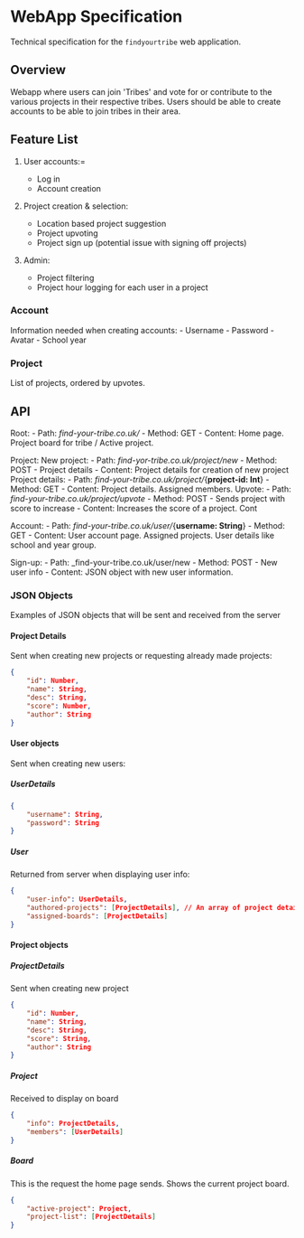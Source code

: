 # WebApp Specification

Technical specification for the `findyourtribe` web application.

## Overview
Webapp where users can join 'Tribes' and vote for or contribute to the various projects in their respective tribes.
Users should be able to create accounts to be able to join tribes in their area.

## Feature List
1. User accounts:=
   - Log in
   - Account creation
   
2. Project creation & selection:
   - Location based project suggestion
   - Project upvoting
   - Project sign up (potential issue with signing off projects)

3. Admin:
   - Project filtering
   - Project hour logging for each user in a project

### Account
Information needed when creating accounts:
	- Username
	- Password
	- Avatar
	- School year

### Project
List of projects, ordered by upvotes.

## API 
Root: 
	- Path: _find-your-tribe.co.uk/_
	- Method: GET
	- Content: Home page. Project board for tribe / Active project.

Project:
	New project:
		- Path: _find-yor-tribe.co.uk/project/new_
		- Method: POST - Project details
		- Content: Project details for creation of new project
	Project details:
		- Path: _find-your-tribe.co.uk/project/_{**project-id: Int**}
		- Method: GET
		- Content: Project details. Assigned members.
	Upvote:
		- Path: _find-your-tribe.co.uk/project/upvote_
		- Method: POST - Sends project with score to increase
		- Content: Increases the score of a project. Cont

Account:
	- Path: _find-your-tribe.co.uk/user/_{**username: String**}
	- Method: GET
	- Content: User account page. Assigned projects. User details like school and year group.

Sign-up:
	- Path: _find-your-tribe.co.uk/user/new
	- Method: POST - New user info
	- Content: JSON object with new user information.

### JSON Objects
Examples of JSON objects that will be sent and received from the server

#### Project Details
Sent when creating new projects or requesting already made projects:
```json
{
	"id": Number,
	"name": String,
	"desc": String,
	"score": Number,
	"author": String
}
```

#### User objects
Sent when creating new users:
##### UserDetails
```json
{
	"username": String,
	"password": String
}
```

##### User
Returned from server when displaying user info:
```json
{
	"user-info": UserDetails,
	"authored-projects": [ProjectDetails], // An array of project details
	"assigned-boards": [ProjectDetails]
}
```

#### Project objects
##### ProjectDetails
Sent when creating new project 
```json
{
	"id": Number,
	"name": String,
	"desc": String,
	"score": String,
	"author": String
}
```

##### Project
Received to display on board
```json
{
	"info": ProjectDetails,
	"members": [UserDetails]
}
```

##### Board
This is the request the home page sends. Shows the current project board.
```json
{
	"active-project": Project,
	"project-list": [ProjectDetails]
}
```
